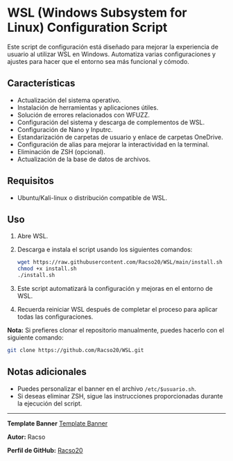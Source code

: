 # WSL (Windows Subsystem for Linux) Configuration Script

Este script de configuración está diseñado para mejorar la experiencia de usuario al utilizar WSL en Windows. Automatiza varias configuraciones y ajustes para hacer que el entorno sea más funcional y cómodo.

## Características

- Actualización del sistema operativo.
- Instalación de herramientas y aplicaciones útiles.
- Solución de errores relacionados con WFUZZ.
- Configuración del sistema y descarga de complementos de WSL.
- Configuración de Nano y Inputrc.
- Estandarización de carpetas de usuario y enlace de carpetas OneDrive.
- Configuración de alias para mejorar la interactividad en la terminal.
- Eliminación de ZSH (opcional).
- Actualización de la base de datos de archivos.

## Requisitos

- Ubuntu/Kali-linux o distribución compatible de WSL.

## Uso

1. Abre WSL.
2. Descarga e instala el script usando los siguientes comandos:

    ```bash
    wget https://raw.githubusercontent.com/Racso20/WSL/main/install.sh
    chmod +x install.sh
    ./install.sh
    ```

3. Este script automatizará la configuración y mejoras en el entorno de WSL.
4. Recuerda reiniciar WSL después de completar el proceso para aplicar todas las configuraciones.

**Nota:** Si prefieres clonar el repositorio manualmente, puedes hacerlo con el siguiente comando:
```bash
git clone https://github.com/Racso20/WSL.git
```
## Notas adicionales

- Puedes personalizar el banner en el archivo `/etc/$usuario.sh`.
- Si deseas eliminar ZSH, sigue las instrucciones proporcionadas durante la ejecución del script.
  
---

**Template Banner** <a href="https://patorjk.com/software/taag/#p=display&f=Big&t=Racso" target="_blank">Template Banner</a>

**Autor:** Racso

**Perfil de GitHub:** <a href="https://github.com/Racso20" target="_blank">Racso20</a>
